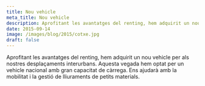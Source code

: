 ```yaml
---
title: Nou vehicle
meta_title: Nou vehicle
description: Aprofitant les avantatges del renting, hem adquirit un nou vehicle per als nostres desplaçaments interurbans. Aquesta vegada hem optat per un vehicle nacional amb gran capacitat de càrrega. Ens ajudarà amb la mobilitat i la gestió de lliuraments de petits materials.
date: 2015-09-14
image: /images/blog/2015/cotxe.jpg
draft: false
---
```


Aprofitant les avantatges del renting, hem adquirit un nou vehicle per als nostres desplaçaments interurbans. Aquesta vegada hem optat per un vehicle nacional amb gran capacitat de càrrega. Ens ajudarà amb la mobilitat i la gestió de lliuraments de petits materials.

